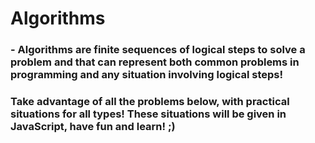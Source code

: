 # Algorithms

### - Algorithms are finite sequences of logical steps to solve a problem and that can represent both common problems in programming and any situation involving logical steps!

### Take advantage of all the problems below, with practical situations for all types! These situations will be given in JavaScript, have fun and learn! ;)

# 

